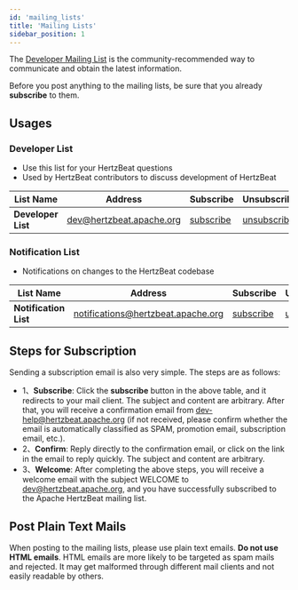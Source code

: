 ```yaml
---
id: 'mailing_lists'
title: 'Mailing Lists'
sidebar_position: 1
---
```


<!--
Licensed to the Apache Software Foundation (ASF) under one or more
contributor license agreements.  See the NOTICE file distributed with
this work for additional information regarding copyright ownership.
The ASF licenses this file to You under the Apache License, Version 2.0
(the "License"); you may not use this file except in compliance with
the License.  You may obtain a copy of the License at

https://www.apache.org/licenses/LICENSE-2.0

Unless required by applicable law or agreed to in writing, software
distributed under the License is distributed on an "AS IS" BASIS,
WITHOUT WARRANTIES OR CONDITIONS OF ANY KIND, either express or implied.
See the License for the specific language governing permissions and
limitations under the License.
-->

The [Developer Mailing List](https://lists.apache.org/list.html?dev@hertzbeat.apache.org) is the community-recommended way to communicate and obtain the latest information.

Before you post anything to the mailing lists, be sure that you already **subscribe** to them.

## Usages

### Developer List

- Use this list for your HertzBeat questions
- Used by HertzBeat contributors to discuss development of HertzBeat

|     List Name      |         Address          |                       Subscribe                        |                        Unsubscribe                         |                                Archive                                 |
|--------------------|--------------------------|--------------------------------------------------------|------------------------------------------------------------|------------------------------------------------------------------------|
| **Developer List** | <dev@hertzbeat.apache.org> | [subscribe](mailto:dev-subscribe@hertzbeat.apache.org) | [unsubscribe](mailto:dev-unsubscribe@hertzbeat.apache.org) | [archive](https://lists.apache.org/list.html?dev@hertzbeat.apache.org) |

### Notification List

- Notifications on changes to the HertzBeat codebase

|       List Name       |              Address               |                            Subscribe                             |                             Unsubscribe                              |                                     Archive                                      |
|-----------------------|------------------------------------|------------------------------------------------------------------|----------------------------------------------------------------------|----------------------------------------------------------------------------------|
| **Notification List** | <notifications@hertzbeat.apache.org> | [subscribe](mailto:notifications-subscribe@hertzbeat.apache.org) | [unsubscribe](mailto:notifications-unsubscribe@hertzbeat.apache.org) | [archive](https://lists.apache.org/list.html?notifications@hertzbeat.apache.org) |

## Steps for Subscription

Sending a subscription email is also very simple. The steps are as follows:

- 1、**Subscribe**: Click the **subscribe** button in the above table, and it redirects to your mail client. The subject and content are arbitrary.
  After that, you will receive a confirmation email from <dev-help@hertzbeat.apache.org> (if not received, please confirm whether the email is automatically classified as SPAM, promotion email, subscription email, etc.).
- 2、**Confirm**: Reply directly to the confirmation email, or click on the link in the email to reply quickly. The subject and content are arbitrary.
- 3、**Welcome**: After completing the above steps, you will receive a welcome email with the subject WELCOME to <dev@hertzbeat.apache.org>, and you have successfully subscribed to the Apache HertzBeat mailing list.

## Post Plain Text Mails

When posting to the mailing lists, please use plain text emails.
**Do not use HTML emails**.
HTML emails are more likely to be targeted as spam mails and rejected.
It may get malformed through different mail clients and not easily readable by others.
